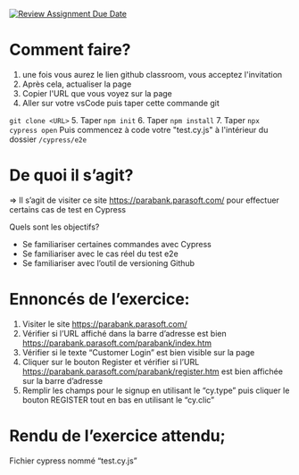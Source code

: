 [![Review Assignment Due Date](https://classroom.github.com/assets/deadline-readme-button-24ddc0f5d75046c5622901739e7c5dd533143b0c8e959d652212380cedb1ea36.svg)](https://classroom.github.com/a/PsEVU437)
# Comment faire? 

1. une fois vous aurez le lien github classroom, vous acceptez l'invitation
2. Après cela, actualiser la page
3. Copier l'URL que vous voyez sur la page
4. Aller sur votre vsCode puis taper cette commande git

```git clone <URL>```
5. Taper ```npm init```
6. Taper ```npm install```
7. Taper ```npx cypress open```
Puis commencez à code votre "test.cy.js" à l'intérieur du dossier ```/cypress/e2e```

# De quoi il s’agit? 
=> Il s’agit de visiter ce site https://parabank.parasoft.com/ pour effectuer certains cas de test en Cypress

Quels sont les objectifs? 
- Se familiariser certaines commandes avec Cypress
- Se familiariser avec le cas réel du test e2e
- Se familiariser avec l’outil de versioning Github

# Ennoncés de l’exercice: 
1. Visiter le site https://parabank.parasoft.com/ 
2. Vérifier si l’URL affiché dans la barre d’adresse est bien https://parabank.parasoft.com/parabank/index.htm 
3. Vérifier si le texte “Customer Login” est bien visible sur la page
4. Cliquer sur le bouton Register et vérifier si l’URL https://parabank.parasoft.com/parabank/register.htm est bien affichée sur la barre d’adresse 
5. Remplir les champs pour le signup en utilisant le “cy.type” puis cliquer le bouton REGISTER tout en bas en utilisant le “cy.clic”

# Rendu de l’exercice attendu;
Fichier cypress nommé “test.cy.js”

